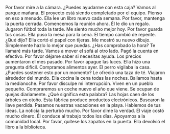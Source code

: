 Por favor mire a la cámara.
¿Puedes ayudarme con esta caja?
Vamos al parque mañana.
El proyecto está siendo completado por el equipo.
Pienso en eso a menudo.
Ella lee un libro nuevo cada semana.
Por favor, mantenga la puerta cerrada.
Comencemos la reunión ahora.
Él le dio un regalo.
Jugaron fútbol toda la tarde.
Me siento mucho mejor hoy.
Por favor guarda tus cosas.
Ella puso la mesa para la cena.
El tiempo cambió de repente.
¿Qué dijo?
Ella cortó el papel con tijeras.
Me mostró su nuevo dibujo.
Simplemente hazlo lo mejor que puedas.
¿Has comprobado la hora?
Te llamaré más tarde.
Vamos a mover el sofá al otro lado.
Pagó la cuenta en efectivo.
Por favor déjame saber si necesitas ayuda.
Los precios aumentaron el mes pasado.
Por favor apague las luces.
Ella hizo una pregunta difícil.
Compramos alimentos ayer.
El perro vigilaba la casa.
¿Puedes sostener esto por un momento?
Le ofreció una taza de té.
Viajaron alrededor del mundo.
Ella cocina la cena todas las noches.
Bailamos hasta la medianoche.
Por favor disculpe mi interrupción.
Viven en un pueblo pequeño.
Compraremos un coche nuevo el año que viene.
Se ocupan de quejas diariamente.
¿Qué significa esta palabra?
Las hojas caen de los árboles en otoño.
Esta fábrica produce productos electrónicos.
Buscaron la llave perdida.
Pasamos nuestras vacaciones en la playa.
Hablemos de tus ideas.
La noticia la perturbó mucho.
Por favor dime la verdad.
El viaje costó mucho dinero.
Él conduce al trabajo todos los días.
Apoyamos a la comunidad local.
Por favor, quítese los zapatos en la puerta.
Ella devolvió el libro a la biblioteca.